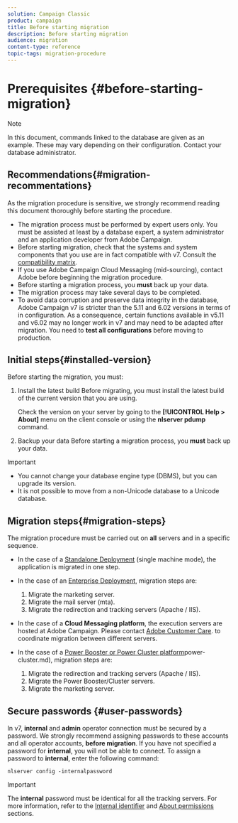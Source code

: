 ```yaml
---
solution: Campaign Classic
product: campaign
title: Before starting migration
description: Before starting migration
audience: migration
content-type: reference
topic-tags: migration-procedure
---
```


# Prerequisites {#before-starting-migration}

>[!NOTE]
>
>In this document, commands linked to the database are given as an example. These may vary depending on their configuration. Contact your database administrator.

## Recommendations{#migration-recommentations}

As the migration procedure is sensitive, we strongly recommend reading this document thoroughly before starting the procedure.

* The migration process must be performed by expert users only. You must be assisted at least by a database expert, a system administrator and an application developer from Adobe Campaign.
* Before starting migration, check that the systems and system components that you use are in fact compatible with v7. Consult the [compatibility matrix](../../rn/using/compatibility-matrix.md).
* If you use Adobe Campaign Cloud Messaging (mid-sourcing), contact Adobe before beginning the migration procedure.
* Before starting a migration process, you **must** back up your data.
* The migration process may take several days to be completed.
* To avoid data corruption and preserve data integrity in the database, Adobe Campaign v7 is stricter than the 5.11 and 6.02 versions in terms of in configuration. As a consequence, certain functions available in v5.11 and v6.02 may no longer work in v7 and may need to be adapted after migration. You need to **test all configurations** before moving to production.

## Initial steps{#installed-version}

Before starting the migration, you must:

1. Install the latest build
    Before migrating, you must install the latest build of the current version that you are using.
    
    Check the version on your server by going to the **[!UICONTROL Help > About]** menu on the client console or using the **nlserver pdump** command.

1. Backup your data
    Before starting a migration process, you **must** back up your data.

>[!IMPORTANT]
>
>   * You cannot change your database engine type (DBMS), but you can upgrade its version.
>   * It is not possible to move from a non-Unicode database to a Unicode database.

## Migration steps{#migration-steps}

The migration procedure must be carried out on **all** servers and in a specific sequence.

* In the case of a [Standalone Deployment](../../installation/using/standalone-deployment.md) (single machine mode), the application is migrated in one step.
* In the case of an [Enterprise Deployment](../../installation/using/enterprise-deployment.md), migration steps are:

    1. Migrate the marketing server. 
    1. Migrate the mail server (mta).
    1. Migrate the redirection and tracking servers (Apache / IIS).

* In the case of a **Cloud Messaging platform**, the execution servers are hosted at Adobe Campaign. Please contact [Adobe Customer Care](https://helpx.adobe.com/enterprise/admin-guide.html/enterprise/using/support-for-experience-cloud.ug.html). to coordinate migration between different servers.
* In the case of a [Power Booster or Power Cluster platform](../../installation/using/power-booster-and)power-cluster.md), migration steps are:

    1. Migrate the redirection and tracking servers (Apache / IIS).
    1. Migrate the Power Booster/Cluster servers.
    1. Migrate the marketing server.

## Secure passwords {#user-passwords}

In v7, **internal** and **admin** operator connection must be secured by a password. We strongly recommend assigning passwords to these accounts and all operator accounts, **before migration**. If you have not specified a password for **internal**, you will not be able to connect. To assign a password to **internal**, enter the following command:

```
nlserver config -internalpassword
```

>[!IMPORTANT]
>
>The **internal** password must be identical for all the tracking servers. For more information, refer to the [Internal identifier](../../installation/using/campaign-server-configuration.md#internal-identifier) and [About permissions](../../platform/using/access-management.md#about-permissions) sections.

